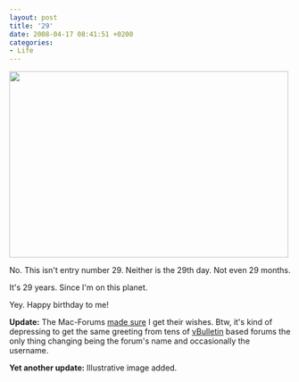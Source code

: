 ```yaml
---
layout: post
title: '29'
date: 2008-04-17 08:41:51 +0200
categories:
- Life
---
```

<a href="http://flickr.com/photos/janos/2421694914/"><img src="http://farm4.static.flickr.com/3132/2421694914_e025690f21.jpg" width="500" height="334" border="0" class="image"/></a>

No. This isn't entry number 29. Neither is the 29th day. Not even 29 months.

It's 29 years. Since I'm on this planet.

Yey. Happy birthday to me!

<strong>Update:</strong> The Mac-Forums <a href="https://content.rusiczki.net/blogpics/mac-forums-multiple-birthday-wish.php" onclick="window.open('http://www.rusiczki.net/blog/archives/mac-forums-multiple-birthday-wish.php','popup','width=500,height=143,scrollbars=no,resizable=no,toolbar=no,directories=no,location=no,menubar=no,status=no,left=0,top=0'); return false">made sure</a> I get their wishes. Btw, it's kind of depressing to get the same greeting from tens of <a href="http://www.vbulletin.com">vBulletin</a> based forums the only thing changing being the forum's name and occasionally the username.

<strong>Yet another update:</strong> Illustrative image added.
